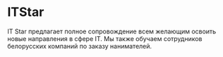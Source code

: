 # ITStar
IT Star предлагает полное сопровождение всем желающим освоить новые направления в сфере IT. Мы также обучаем сотрудников белорусских компаний по заказу нанимателей.
